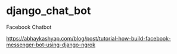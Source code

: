 # django_chat_bot
Facebook Chatbot

https://abhaykashyap.com/blog/post/tutorial-how-build-facebook-messenger-bot-using-django-ngrok
